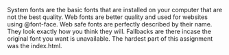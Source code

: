 System fonts are the basic fonts that are installed on your computer that are not the best quality. Web fonts are better quality and used for websites using @font-face. Web safe fonts are perfectly described by their name. They look exactly how you think they will.
Fallbacks are there incase the original font you want is unavailable. The hardest part of this assignment was the index.html.  
